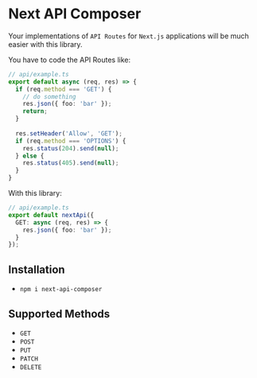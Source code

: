 # Next API Composer

Your implementations of `API Routes` for `Next.js` applications will be much easier with this library.


You have to code the API Routes like:
```ts
// api/example.ts
export default async (req, res) => {
  if (req.method === 'GET') {
    // do something
    res.json({ foo: 'bar' });
    return;
  }
  
  res.setHeader('Allow', 'GET');
  if (req.method === 'OPTIONS') {
    res.status(204).send(null);
  } else {
    res.status(405).send(null);
  }
}
```

With this library:
```ts
// api/example.ts
export default nextApi({
  GET: async (req, res) => {
    res.json({ foo: 'bar' });
  }
});
```

## Installation

- `npm i next-api-composer`

## Supported Methods
- `GET`
- `POST`
- `PUT`
- `PATCH`
- `DELETE`